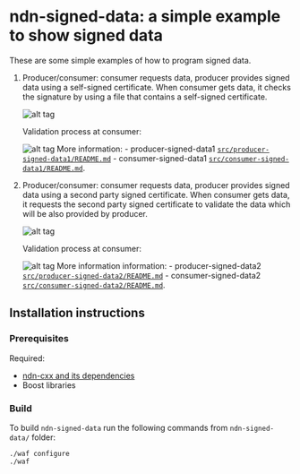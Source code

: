 ndn-signed-data: a simple example to show signed data
=================================================================================

These are some simple examples of how to program signed data.

1. Producer/consumer: consumer requests data, producer provides signed data using a 
   self-signed certificate. When consumer gets data, it checks the signature by using 
   a file that contains a self-signed certificate.

   ![alt tag](https://github.com/evaCastro/ndn-signed-data/blob/master/imgs/ndn-sign-data-03.png)

   Validation process at consumer:

   ![alt tag](https://github.com/evaCastro/ndn-signed-data/blob/master/imgs/ndn-sign-data-01.png)
   More information:
       - producer-signed-data1 [`src/producer-signed-data1/README.md`](https://github.com/evaCastro/ndn-signed-data/blob/master/src/producer-signed-data1/README.md)
       - consumer-signed-data1 [`src/consumer-signed-data1/README.md`](https://github.com/evaCastro/ndn-signed-data/blob/master/src/consumer-signed-data1/README.md).

2. Producer/consumer: consumer requests data, producer provides signed data using
   a second party signed certificate. When consumer gets data, it requests the 
   second party signed certificate to validate the data which will be also provided by
   producer.

   ![alt tag](https://github.com/evaCastro/ndn-signed-data/blob/master/imgs/ndn-sign-data-04.png)

   Validation process at consumer:

   ![alt tag](https://github.com/evaCastro/ndn-signed-data/blob/master/imgs/ndn-sign-data-02.png)
   More information information:
       - producer-signed-data2 [`src/producer-signed-data2/README.md`](https://github.com/evaCastro/ndn-signed-data/blob/master/src/producer-signed-data2/README.md)
       - consumer-signed-data2 [`src/consumer-signed-data2/README.md`](https://github.com/evaCastro/ndn-signed-data/blob/master/src/consumer-signed-data2/README.md).


Installation instructions
-------------------------

### Prerequisites

Required:

* [ndn-cxx and its dependencies](http://named-data.net/doc/ndn-cxx/)
* Boost libraries

### Build

To build `ndn-signed-data` run the following commands from 
`ndn-signed-data/` folder:

    ./waf configure
    ./waf
